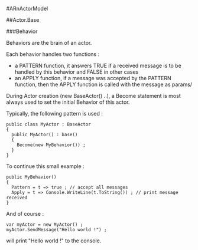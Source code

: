 #ARnActorModel

##Actor.Base

###Behavior

Behaviors are the brain of an actor.

Each behavior handles two functions :

  - a PATTERN function, it answers TRUE if a received message is to be handled by this behavior and FALSE in other cases
  - an APPLY function, if a message was accepted by the PATTERN function, then the APPLY function is called with the message as params/
  
During Actor creation (new BaseActor() ..), a Become statement is most always used to set the initial Behavior of this actor.

Typically, the following pattern is used :

    public class MyActor : BaseActor
    {
      public MyActor() : base()
      {
        Become(new MyBehavior()) ;
      }
    }

To continue this small example :

    public MyBehavior()
    {
      Pattern = t => true ; // accept all messages
      Apply = t => Console.WriteLine(t.ToString()) ; // print message received
    }

And of course :

    var myActor = new MyActor() ;
    myActor.SendMessage("Hello world !") ;

will print "Hello world !" to the console.
